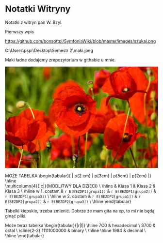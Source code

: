 # Notatki Witryny 

Notatki z witryn pan W. Bzyl.

Pierwszy wpis


https://github.com/bonsoftpl/SymfoniaWiki/blob/master/images/szukaj.png

C:\Users\pspi\Desktop\Semestr 2\maki.jpeg




Maki ładne dodajemy zrepozytorium w githabie u mnie.

![MAKI](maki.jpg)








MOŻE TABELKA
\begin{tabular}{ | p{2.cm} | p{3cm} | p{5cm} | p{2cm} |}
\hline   
\multicolumn{4}{|c|}{MODLITWY DLA DZIECI}             \\ 
\hline
                      & Klasa 1      & Klasa 2       & Klasa 3             \\ 
\hline
w 1. costam & `r E(BEZDP1[grupa1])` & `r E(BEZDP1[grupa2])` & `r E(BEZDP1[grupa3])`       \\ 
\hline
w 2. costam & `r E(BEZDP2[grupa1])` & `r E(BEZDP2[grupa2])` & `r E(BEZDP2[grupa3])`       \\ 
\hline
\end{tabular}

Tabelki kiepskie, trzeba zmienić.
Dobrze że mam gita na xp, to mi nie będą ginąć pliki.

Może teraz tabelka
\begin{tabular}{|r|l|}
  \hline
  7C0 & hexadecimal \\
  3700 & octal \\ \cline{2-2}
  11111000000 & binary \\
  \hline \hline
  1984 & decimal \\
  \hline
\end{tabular}












